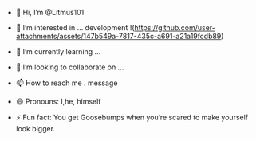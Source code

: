- 👋 Hi, I’m @Litmus101
- 👀 I’m interested in ... development !(https://github.com/user-attachments/assets/147b549a-7817-435c-a691-a21a19fcdb89)

- 🌱 I’m currently learning ...
- 💞️ I’m looking to collaborate on ...
- 📫 How to reach me . message 
- 😄 Pronouns: I,he, himself 
- ⚡ Fun fact: You get Goosebumps when you’re scared to make yourself look bigger.

<!---
Litmus101/Litmus101 is a ✨ special ✨ repository because its `README.md` (this file) appears on your GitHub profile.
You can click the Preview link to take a look at your changes.
--->
